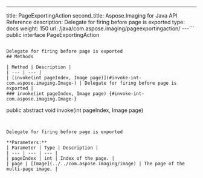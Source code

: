 ---
title: PageExportingAction
second_title: Aspose.Imaging for Java API Reference
description: Delegate for firing before page is exported
type: docs
weight: 150
url: /java/com.aspose.imaging/pageexportingaction/
---```
public interface PageExportingAction
```

Delegate for firing before page is exported
## Methods

| Method | Description |
| --- | --- |
| [invoke(int pageIndex, Image page)](#invoke-int-com.aspose.imaging.Image-) | Delegate for firing before page is exported |
### invoke(int pageIndex, Image page) {#invoke-int-com.aspose.imaging.Image-}
```
public abstract void invoke(int pageIndex, Image page)
```


Delegate for firing before page is exported

**Parameters:**
| Parameter | Type | Description |
| --- | --- | --- |
| pageIndex | int | Index of the page. |
| page | [Image](../../com.aspose.imaging/image) | The page of the multi-page image. |

